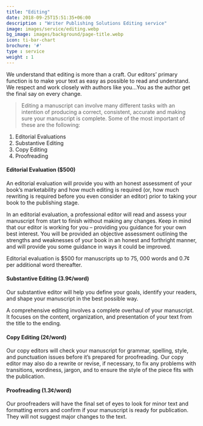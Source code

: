 ```yaml
---
title: "Editing"
date: 2018-09-25T15:51:35+06:00
description : "Writer Publishing Solutions Editing service"
image: images/service/editing.webp
bg_image: images/background/page-title.webp
icon: ti-bar-chart
brochure: '#'
type : service
weight : 1
---
```


We understand that editing is more than a craft. Our editors’ primary function is to make your text as easy as possible to read and understand. We respect and work closely with authors like you…You as the author get the final say on every change.


>Editing a manuscript can involve many different tasks with an intention of producing a correct, consistent, accurate and making sure your manuscript is complete. Some of the most important of these are the following:

1. Editorial Evaluations
2. Substantive Editing
3. Copy Editing
4. Proofreading

#### Editorial Evaluation ($500)
An editorial evaluation will provide you with an honest assessment of your book’s marketability and how much editing is required (or, how much rewriting is required before you even consider an editor) prior to taking your book to the publishing stage.

In an editorial evaluation, a professional editor will read and assess your manuscript from start to finish without making any changes. Keep in mind that our editor is working for you – providing you guidance for your own best interest. You will be provided an objective assessment outlining the strengths and weaknesses of your book in an honest and forthright manner, and will provide you some guidance in ways it could be improved.

Editorial evaluation is $500 for manuscripts up to 75, 000 words and 0.7¢ per additional word thereafter.

#### Substantive Editing (3.9¢/word)
Our substantive editor will help you define your goals, identify your readers, and shape your manuscript in the best possible way.

A comprehensive editing involves a complete overhaul of your manuscript. It focuses on the content, organization, and presentation of your text from the title to the ending.

#### Copy Editing (2¢/word)
Our copy editors will check your manuscript for grammar, spelling, style, and punctuation issues before it’s prepared for proofreading. Our copy editor may also do a rewrite or revise, if necessary, to fix any problems with transitions, wordiness, jargon, and to ensure the style of the piece fits with the publication.

#### Proofreading (1.3¢/word)
Our proofreaders will have the final set of eyes to look for minor text and formatting errors and confirm if your manuscript is ready for publication. They will not suggest major changes to the text.